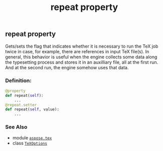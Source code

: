 ﻿---
title: repeat property
second_title: Aspose.TeX for Python via .NET API References
description: 
type: docs
weight: 120
url: /python-net/aspose.tex/texoptions/repeat/
is_root: false
---

## repeat property


Gets/sets the flag that indicates whether it is necessary to run the TeX job twice in case,
for example, there are references in input TeX file(s). In general, this behavior is useful when
the engine collects some data along the typesetting process and stores it in an auxilliary file,
all at the first run. And at the second run, the engine somehow uses that data.
### Definition:
```python
@property
def repeat(self):
    ...
@repeat.setter
def repeat(self, value):
    ...
```

### See Also
* module [`aspose.tex`](../../)
* class [`TeXOptions`](/tex/python-net/aspose.tex/texoptions)

